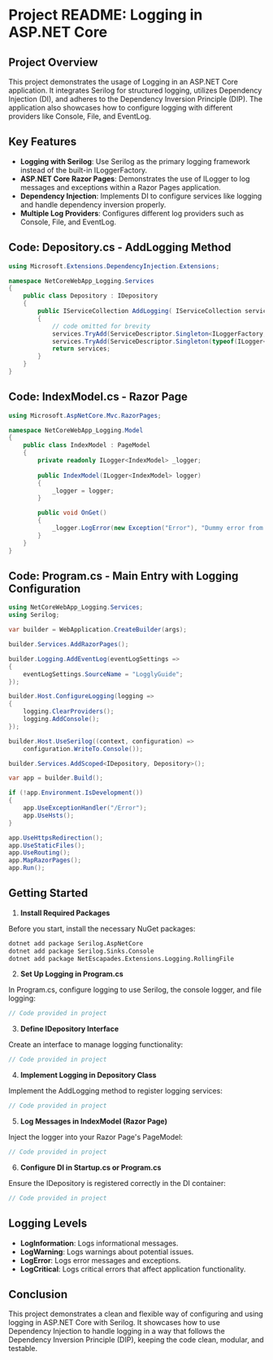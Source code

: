 
# Project README: Logging in ASP.NET Core

## Project Overview

This project demonstrates the usage of Logging in an ASP.NET Core application. It integrates Serilog for structured logging, utilizes Dependency Injection (DI), and adheres to the Dependency Inversion Principle (DIP). The application also showcases how to configure logging with different providers like Console, File, and EventLog.

## Key Features

- **Logging with Serilog**: Use Serilog as the primary logging framework instead of the built-in ILoggerFactory.
- **ASP.NET Core Razor Pages**: Demonstrates the use of ILogger to log messages and exceptions within a Razor Pages application.
- **Dependency Injection**: Implements DI to configure services like logging and handle dependency inversion properly.
- **Multiple Log Providers**: Configures different log providers such as Console, File, and EventLog.

## Code: Depository.cs - AddLogging Method

```csharp
using Microsoft.Extensions.DependencyInjection.Extensions;

namespace NetCoreWebApp_Logging.Services
{
    public class Depository : IDepository
    {
        public IServiceCollection AddLogging( IServiceCollection services, Action<ILoggingBuilder> configure)
        {
            // code omitted for brevity
            services.TryAdd(ServiceDescriptor.Singleton<ILoggerFactory, LoggerFactory>());
            services.TryAdd(ServiceDescriptor.Singleton(typeof(ILogger<>), typeof(Logger<>)));
            return services;
        }      
    }
}
```

## Code: IndexModel.cs - Razor Page

```csharp
using Microsoft.AspNetCore.Mvc.RazorPages;

namespace NetCoreWebApp_Logging.Model
{
    public class IndexModel : PageModel
    {
        private readonly ILogger<IndexModel> _logger;
      
        public IndexModel(ILogger<IndexModel> logger)
        {
            _logger = logger;
        }

        public void OnGet()
        {
            _logger.LogError(new Exception("Error"), "Dummy error from the Loggly Guide");
        }
    }
}
```

## Code: Program.cs - Main Entry with Logging Configuration

```csharp
using NetCoreWebApp_Logging.Services;
using Serilog;

var builder = WebApplication.CreateBuilder(args);

builder.Services.AddRazorPages();

builder.Logging.AddEventLog(eventLogSettings =>
{
    eventLogSettings.SourceName = "LogglyGuide";
});

builder.Host.ConfigureLogging(logging =>
{
    logging.ClearProviders();
    logging.AddConsole();
});

builder.Host.UseSerilog((context, configuration) =>
    configuration.WriteTo.Console());

builder.Services.AddScoped<IDepository, Depository>();

var app = builder.Build();

if (!app.Environment.IsDevelopment())
{
    app.UseExceptionHandler("/Error");
    app.UseHsts();
}

app.UseHttpsRedirection();
app.UseStaticFiles();
app.UseRouting();
app.MapRazorPages();
app.Run();
```

## Getting Started

1. **Install Required Packages**

Before you start, install the necessary NuGet packages:

```bash
dotnet add package Serilog.AspNetCore
dotnet add package Serilog.Sinks.Console
dotnet add package NetEscapades.Extensions.Logging.RollingFile
```

2. **Set Up Logging in Program.cs**

In Program.cs, configure logging to use Serilog, the console logger, and file logging:

```csharp
// Code provided in project
```

3. **Define IDepository Interface**

Create an interface to manage logging functionality:

```csharp
// Code provided in project
```

4. **Implement Logging in Depository Class**

Implement the AddLogging method to register logging services:

```csharp
// Code provided in project
```

5. **Log Messages in IndexModel (Razor Page)**

Inject the logger into your Razor Page's PageModel:

```csharp
// Code provided in project
```

6. **Configure DI in Startup.cs or Program.cs**

Ensure the IDepository is registered correctly in the DI container:

```csharp
// Code provided in project
```

## Logging Levels

- **LogInformation**: Logs informational messages.
- **LogWarning**: Logs warnings about potential issues.
- **LogError**: Logs error messages and exceptions.
- **LogCritical**: Logs critical errors that affect application functionality.

## Conclusion

This project demonstrates a clean and flexible way of configuring and using logging in ASP.NET Core with Serilog. It showcases how to use Dependency Injection to handle logging in a way that follows the Dependency Inversion Principle (DIP), keeping the code clean, modular, and testable.

